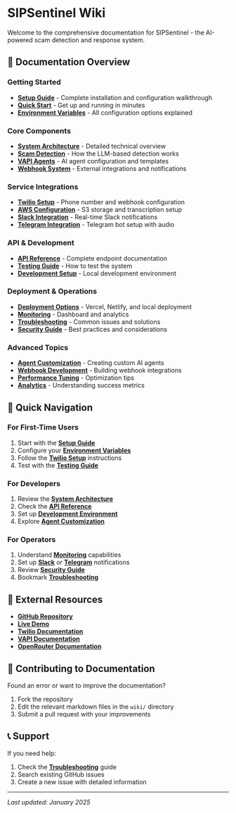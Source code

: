 # SIPSentinel Wiki

Welcome to the comprehensive documentation for SIPSentinel - the AI-powered scam detection and response system.

## 📖 Documentation Overview

### Getting Started
- **[Setup Guide](Setup-Guide.md)** - Complete installation and configuration walkthrough
- **[Quick Start](Quick-Start.md)** - Get up and running in minutes
- **[Environment Variables](Environment-Variables.md)** - All configuration options explained

### Core Components
- **[System Architecture](System-Architecture.md)** - Detailed technical overview
- **[Scam Detection](Scam-Detection.md)** - How the LLM-based detection works
- **[VAPI Agents](VAPI-Agents.md)** - AI agent configuration and templates
- **[Webhook System](Webhook-Integration.md)** - External integrations and notifications

### Service Integrations
- **[Twilio Setup](Twilio-Setup.md)** - Phone number and webhook configuration
- **[AWS Configuration](AWS-Configuration.md)** - S3 storage and transcription setup
- **[Slack Integration](Slack-Integration.md)** - Real-time Slack notifications
- **[Telegram Integration](Telegram-Integration.md)** - Telegram bot setup with audio

### API & Development
- **[API Reference](API-Reference.md)** - Complete endpoint documentation
- **[Testing Guide](Testing-Guide.md)** - How to test the system
- **[Development Setup](Development-Setup.md)** - Local development environment

### Deployment & Operations
- **[Deployment Options](Deployment.md)** - Vercel, Netlify, and local deployment
- **[Monitoring](Monitoring.md)** - Dashboard and analytics
- **[Troubleshooting](Troubleshooting.md)** - Common issues and solutions
- **[Security Guide](Security.md)** - Best practices and considerations

### Advanced Topics
- **[Agent Customization](Agent-Customization.md)** - Creating custom AI agents
- **[Webhook Development](Webhook-Development.md)** - Building webhook integrations
- **[Performance Tuning](Performance-Tuning.md)** - Optimization tips
- **[Analytics](Analytics.md)** - Understanding success metrics

## 🚀 Quick Navigation

### For First-Time Users
1. Start with the **[Setup Guide](Setup-Guide.md)**
2. Configure your **[Environment Variables](Environment-Variables.md)**
3. Follow the **[Twilio Setup](Twilio-Setup.md)** instructions
4. Test with the **[Testing Guide](Testing-Guide.md)**

### For Developers
1. Review the **[System Architecture](System-Architecture.md)**
2. Check the **[API Reference](API-Reference.md)**
3. Set up **[Development Environment](Development-Setup.md)**
4. Explore **[Agent Customization](Agent-Customization.md)**

### For Operators
1. Understand **[Monitoring](Monitoring.md)** capabilities
2. Set up **[Slack](Slack-Integration.md)** or **[Telegram](Telegram-Integration.md)** notifications
3. Review **[Security Guide](Security.md)**
4. Bookmark **[Troubleshooting](Troubleshooting.md)**

## 🔗 External Resources

- **[GitHub Repository](https://github.com/michael-bey/SIPSentinel)**
- **[Live Demo](https://sip-sentinel.vercel.app/)**
- **[Twilio Documentation](https://www.twilio.com/docs)**
- **[VAPI Documentation](https://docs.vapi.ai/)**
- **[OpenRouter Documentation](https://openrouter.ai/docs)**

## 📝 Contributing to Documentation

Found an error or want to improve the documentation? 

1. Fork the repository
2. Edit the relevant markdown files in the `wiki/` directory
3. Submit a pull request with your improvements

## 📞 Support

If you need help:
1. Check the **[Troubleshooting](Troubleshooting.md)** guide
2. Search existing GitHub issues
3. Create a new issue with detailed information

---

*Last updated: January 2025*
